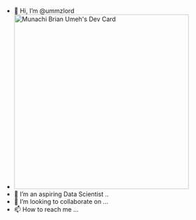 - 👋 Hi, I’m @ummzlord
- <a href="https://app.daily.dev/ummzlord"><img src="https://api.daily.dev/devcards/8f3169b6855c4dbcaf4c59871c8be617.png?r=kqi" width="400" alt="Munachi Brian Umeh's Dev Card"/></a>
- 👀 I’m an aspiring Data Scientist ..
- 💞️ I’m looking to collaborate on ...
- 📫 How to reach me ...


<!---
ummzlord/ummzlord is a ✨ special ✨ repository because its `README.md` (this file) appears on your GitHub profile.
You can click the Preview link to take a look at your changes.
--->
